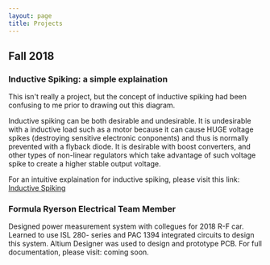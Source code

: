 ```yaml
---
layout: page
title: Projects
---
```


##  Fall 2018

###  Inductive Spiking: a simple explaination

This isn't really a project, but the concept of inductive spiking had been confusing to me prior to drawing out this diagram.

Inductive spiking can be both desirable and undesirable. It is undesirable with a inductive load such as a motor because it can cause HUGE voltage spikes (destroying sensitive electronic conponents) and thus is normally prevented with a flyback diode. It is desirable with boost converters, and other types of non-linear regulators which take advantage of such voltage spike to create a higher stable output voltage.

For an intuitive explaination for inductive spiking, please visit this link: [Inductive Spiking](https://drive.google.com/file/d/15HxkyEAEUYgV2mV2CIKrwFFHS56S1lJa/view?usp=sharing)


###  Formula Ryerson Electrical Team Member

Designed power measurement system with collegues for 2018 R-F car.
Learned to use ISL 280- series and PAC 1394 integrated circuits to design this system.
Altium Designer was used to design and prototype PCB.
For full documentation, please visit: coming soon.





